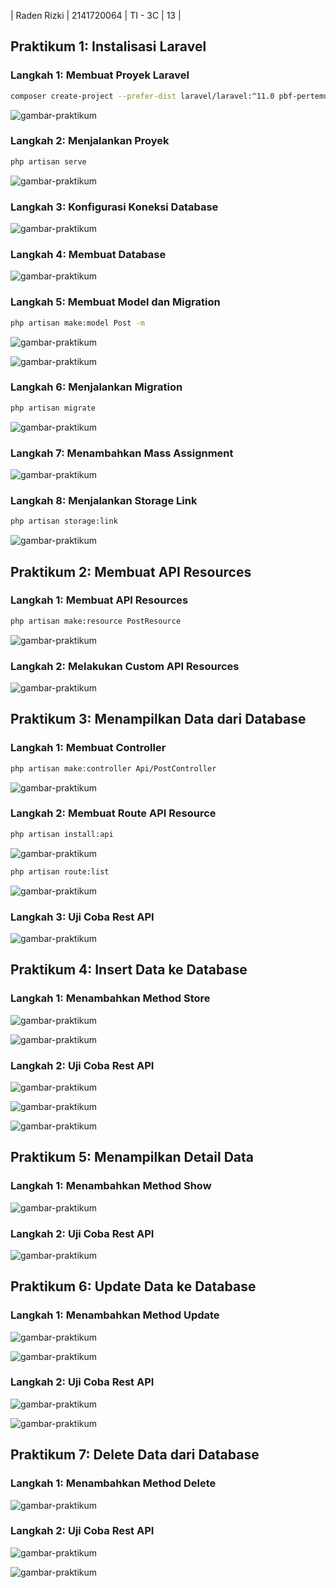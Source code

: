 | Raden Rizki | 2141720064 | TI - 3C | 13 |

## Praktikum 1: Instalisasi Laravel

### Langkah 1: Membuat Proyek Laravel

```bash
composer create-project --prefer-dist laravel/laravel:^11.0 pbf-pertemuan-07-laravel-nextjs
```

![gambar-praktikum](../pbf-pertemuan-07-laravel-nextjs/img/praktikum_1_langkah_1.png)


### Langkah 2: Menjalankan Proyek

```bash
php artisan serve
```

![gambar-praktikum](../pbf-pertemuan-07-laravel-nextjs/img/praktikum_1_langkah_2.png)

### Langkah 3: Konfigurasi Koneksi Database

![gambar-praktikum](../pbf-pertemuan-07-laravel-nextjs/img/praktikum_1_langkah_3.png)

### Langkah 4: Membuat Database

![gambar-praktikum](../pbf-pertemuan-07-laravel-nextjs/img/praktikum_1_langkah_4.png)

### Langkah 5: Membuat Model dan Migration

```bash
php artisan make:model Post -m
```

![gambar-praktikum](../pbf-pertemuan-07-laravel-nextjs/img/praktikum_1_langkah_5_1.png)

![gambar-praktikum](../pbf-pertemuan-07-laravel-nextjs/img/praktikum_1_langkah_5_2.png)

### Langkah 6: Menjalankan Migration

```bash
php artisan migrate
```

![gambar-praktikum](../pbf-pertemuan-07-laravel-nextjs/img/praktikum_1_langkah_6.png)

### Langkah 7: Menambahkan Mass Assignment

![gambar-praktikum](../pbf-pertemuan-07-laravel-nextjs/img/praktikum_1_langkah_7.png)

### Langkah 8: Menjalankan Storage Link

```bash
php artisan storage:link
```

![gambar-praktikum](../pbf-pertemuan-07-laravel-nextjs/img/praktikum_1_langkah_8.png)

## Praktikum 2: Membuat API Resources

### Langkah 1: Membuat API Resources

```bash
php artisan make:resource PostResource
```

![gambar-praktikum](../pbf-pertemuan-07-laravel-nextjs/img/praktikum_2_langkah_1.png)

### Langkah 2: Melakukan Custom API Resources

![gambar-praktikum](../pbf-pertemuan-07-laravel-nextjs/img/praktikum_2_langkah_2.png)

## Praktikum 3: Menampilkan Data dari Database

### Langkah 1: Membuat Controller

```bash
php artisan make:controller Api/PostController
```

![gambar-praktikum](../pbf-pertemuan-07-laravel-nextjs/img/praktikum_3_langkah_1.png)

### Langkah 2: Membuat Route API Resource

```bash
php artisan install:api
```

![gambar-praktikum](../pbf-pertemuan-07-laravel-nextjs/img/praktikum_3_langkah_2_1.png)

```bash
php artisan route:list
```

![gambar-praktikum](../pbf-pertemuan-07-laravel-nextjs/img/praktikum_3_langkah_2_2.png)

### Langkah 3: Uji Coba Rest API

![gambar-praktikum](../pbf-pertemuan-07-laravel-nextjs/img/praktikum_3_langkah_3.png)

## Praktikum 4: Insert Data ke Database

### Langkah 1: Menambahkan Method Store

![gambar-praktikum](../pbf-pertemuan-07-laravel-nextjs/img/praktikum_4_langkah_1_1.png)

![gambar-praktikum](../pbf-pertemuan-07-laravel-nextjs/img/praktikum_4_langkah_1_2.png)

### Langkah 2: Uji Coba Rest API

![gambar-praktikum](../pbf-pertemuan-07-laravel-nextjs/img/praktikum_4_langkah_2_1.png)

![gambar-praktikum](../pbf-pertemuan-07-laravel-nextjs/img/praktikum_4_langkah_2_2.png)

![gambar-praktikum](../pbf-pertemuan-07-laravel-nextjs/img/praktikum_4_langkah_2_3.png)

## Praktikum 5: Menampilkan Detail Data

### Langkah 1: Menambahkan Method Show

![gambar-praktikum](../pbf-pertemuan-07-laravel-nextjs/img/praktikum_5_langkah_1.png)

### Langkah 2: Uji Coba Rest API

![gambar-praktikum](../pbf-pertemuan-07-laravel-nextjs/img/praktikum_5_langkah_2.png)

## Praktikum 6: Update Data ke Database

### Langkah 1: Menambahkan Method Update

![gambar-praktikum](../pbf-pertemuan-07-laravel-nextjs/img/praktikum_6_langkah_1_1.png)

![gambar-praktikum](../pbf-pertemuan-07-laravel-nextjs/img/praktikum_6_langkah_1_2.png)

### Langkah 2: Uji Coba Rest API

![gambar-praktikum](../pbf-pertemuan-07-laravel-nextjs/img/praktikum_6_langkah_2_1.png)

![gambar-praktikum](../pbf-pertemuan-07-laravel-nextjs/img/praktikum_6_langkah_2_2.png)

## Praktikum 7: Delete Data dari Database

### Langkah 1: Menambahkan Method Delete

![gambar-praktikum](../pbf-pertemuan-07-laravel-nextjs/img/praktikum_7_langkah_1.png)

### Langkah 2: Uji Coba Rest API

![gambar-praktikum](../pbf-pertemuan-07-laravel-nextjs/img/praktikum_7_langkah_2_1.png)

![gambar-praktikum](../pbf-pertemuan-07-laravel-nextjs/img/praktikum_7_langkah_2_2.png)
